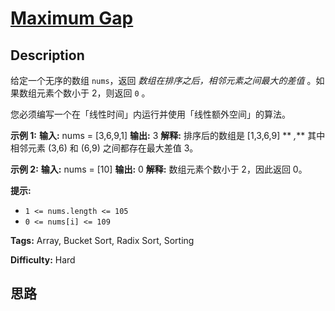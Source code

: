 # [Maximum Gap][title]

## Description

给定一个无序的数组 `nums`，返回 _数组在排序之后，相邻元素之间最大的差值_ 。如果数组元素个数小于 2，则返回 `0` 。

您必须编写一个在「线性时间」内运行并使用「线性额外空间」的算法。



**示例  1:**
            **输入:** nums = [3,6,9,1]    **输出:** 3    **解释:** 排序后的数组是 [1,3,6,9] ** _,_** 其中相邻元素 (3,6) 和 (6,9) 之间都存在最大差值 3。

**示例  2:**
            **输入:** nums = [10]    **输出:** 0    **解释:** 数组元素个数小于 2，因此返回 0。



**提示:**

  * `1 <= nums.length <= 105`
  * `0 <= nums[i] <= 109`


**Tags:** Array, Bucket Sort, Radix Sort, Sorting

**Difficulty:** Hard

## 思路

[title]: https://leetcode-cn.com/problems/maximum-gap
